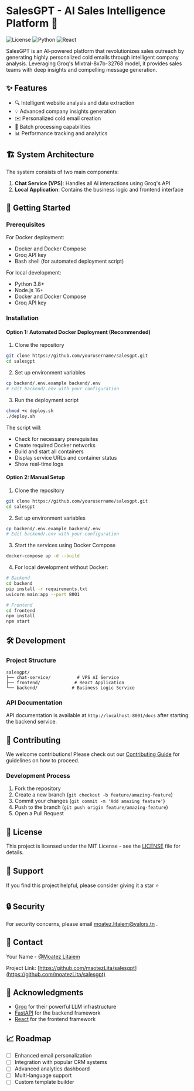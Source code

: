 # SalesGPT - AI Sales Intelligence Platform 🚀

![License](https://img.shields.io/badge/license-MIT-blue.svg)
![Python](https://img.shields.io/badge/python-v3.10+-blue.svg)
![React](https://img.shields.io/badge/react-v18.0+-blue.svg)

SalesGPT is an AI-powered platform that revolutionizes sales outreach by generating highly personalized cold emails through intelligent company analysis. Leveraging Groq's Mixtral-8x7b-32768 model, it provides sales teams with deep insights and compelling message generation.

## ✨ Features

- 🔍 Intelligent website analysis and data extraction
- 💡 Advanced company insights generation
- ✉️ Personalized cold email creation
- 🔄 Batch processing capabilities
- 📊 Performance tracking and analytics

## 🏗️ System Architecture

The system consists of two main components:

1. **Chat Service (VPS)**: Handles all AI interactions using Groq's API
2. **Local Application**: Contains the business logic and frontend interface

## 🚀 Getting Started

### Prerequisites

For Docker deployment:
- Docker and Docker Compose
- Groq API key
- Bash shell (for automated deployment script)

For local development:
- Python 3.8+
- Node.js 16+
- Docker and Docker Compose
- Groq API key

### Installation

#### Option 1: Automated Docker Deployment (Recommended)

1. Clone the repository
```bash
git clone https://github.com/yourusername/salesgpt.git
cd salesgpt
```

2. Set up environment variables
```bash
cp backend/.env.example backend/.env
# Edit backend/.env with your configuration
```

3. Run the deployment script
```bash
chmod +x deploy.sh
./deploy.sh
```

The script will:
- Check for necessary prerequisites
- Create required Docker networks
- Build and start all containers
- Display service URLs and container status
- Show real-time logs

#### Option 2: Manual Setup

1. Clone the repository
```bash
git clone https://github.com/yourusername/salesgpt.git
cd salesgpt
```

2. Set up environment variables
```bash
cp backend/.env.example backend/.env
# Edit backend/.env with your configuration
```

3. Start the services using Docker Compose
```bash
docker-compose up -d --build
```

4. For local development without Docker:
```bash
# Backend
cd backend
pip install -r requirements.txt
uvicorn main:app --port 8001

# Frontend
cd frontend
npm install
npm start
```

## 🛠️ Development

### Project Structure

```
salesgpt/
├── chat-service/          # VPS AI Service
├── frontend/             # React Application
└── backend/             # Business Logic Service
```

### API Documentation

API documentation is available at `http://localhost:8001/docs` after starting the backend service.

## 🤝 Contributing

We welcome contributions! Please check out our [Contributing Guide](CONTRIBUTING.md) for guidelines on how to proceed.

### Development Process

1. Fork the repository
2. Create a new branch (`git checkout -b feature/amazing-feature`)
3. Commit your changes (`git commit -m 'Add amazing feature'`)
4. Push to the branch (`git push origin feature/amazing-feature`)
5. Open a Pull Request

## 📝 License

This project is licensed under the MIT License - see the [LICENSE](LICENSE) file for details.

## 🌟 Support

If you find this project helpful, please consider giving it a star ⭐️

## 🔒 Security

For security concerns, please email moatez.litaiem@yalors.tn .

## 📧 Contact

Your Name - [@Moatez Litaiem](https://www.linkedin.com/in/litaiem-moatez/)

Project Link: [https://github.com/maotezLita/salesgpt](https://github.com/moatezLita/salesgpt)

## 🙏 Acknowledgments

- [Groq](https://groq.com/) for their powerful LLM infrastructure
- [FastAPI](https://fastapi.tiangolo.com/) for the backend framework
- [React](https://reactjs.org/) for the frontend framework

## 📈 Roadmap

- [ ] Enhanced email personalization
- [ ] Integration with popular CRM systems
- [ ] Advanced analytics dashboard
- [ ] Multi-language support
- [ ] Custom template builder
